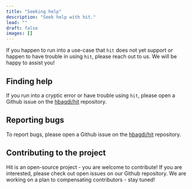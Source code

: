 ```yaml
---
title: "Seeking help"
description: "Seek help with hit."
lead: ""
draft: false
images: []
---
```


If you happen to run into a use-case that `hit` does not yet support or happen
to have trouble in using `hit`, please reach out to us. We will be happy to
assist you!

## Finding help

If you run into a cryptic error or have trouble using `hit`, please open a
Github issue on the [hbagdi/hit](https://github.com/hbagdi/hit/issues)
repository.

## Reporting bugs

To report bugs, please open a Github issue on the [hbagdi/hit](https://github.com/hbagdi/hit/issues)
repository.

## Contributing to the project

Hit is an open-source project - you are welcome to contribute!
If you are interested, please check out open issues on our Github repository.
We are working on a plan to compensating contributors - stay tuned!



